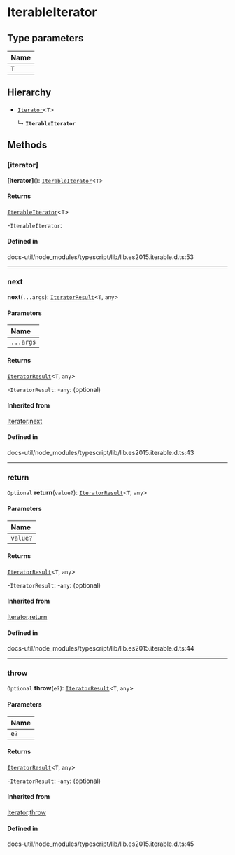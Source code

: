 # IterableIterator

## Type parameters

| Name |
| :------ |
| `T` | `object` |

## Hierarchy

- [`Iterator`](Iterator.md)<`T`\>

  ↳ **`IterableIterator`**

## Methods

### [iterator]

**[iterator]**(): [`IterableIterator`](IterableIterator.md)<`T`\>

#### Returns

[`IterableIterator`](IterableIterator.md)<`T`\>

-`IterableIterator`: 

#### Defined in

docs-util/node_modules/typescript/lib/lib.es2015.iterable.d.ts:53

___

### next

**next**(`...args`): [`IteratorResult`](../types/IteratorResult.md)<`T`, `any`\>

#### Parameters

| Name |
| :------ |
| `...args` | [] \| [`undefined`] |

#### Returns

[`IteratorResult`](../types/IteratorResult.md)<`T`, `any`\>

-`IteratorResult`: 
	-`any`: (optional) 

#### Inherited from

[Iterator](Iterator.md).[next](Iterator.md#next)

#### Defined in

docs-util/node_modules/typescript/lib/lib.es2015.iterable.d.ts:43

___

### return

`Optional` **return**(`value?`): [`IteratorResult`](../types/IteratorResult.md)<`T`, `any`\>

#### Parameters

| Name |
| :------ |
| `value?` | `any` |

#### Returns

[`IteratorResult`](../types/IteratorResult.md)<`T`, `any`\>

-`IteratorResult`: 
	-`any`: (optional) 

#### Inherited from

[Iterator](Iterator.md).[return](Iterator.md#return)

#### Defined in

docs-util/node_modules/typescript/lib/lib.es2015.iterable.d.ts:44

___

### throw

`Optional` **throw**(`e?`): [`IteratorResult`](../types/IteratorResult.md)<`T`, `any`\>

#### Parameters

| Name |
| :------ |
| `e?` | `any` |

#### Returns

[`IteratorResult`](../types/IteratorResult.md)<`T`, `any`\>

-`IteratorResult`: 
	-`any`: (optional) 

#### Inherited from

[Iterator](Iterator.md).[throw](Iterator.md#throw)

#### Defined in

docs-util/node_modules/typescript/lib/lib.es2015.iterable.d.ts:45
